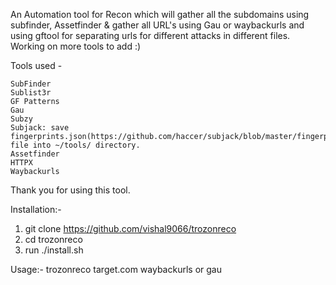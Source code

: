 An Automation tool for Recon which will gather all the subdomains using subfinder, Assetfinder & gather all URL's using Gau or waybackurls and using gftool for separating urls for different attacks in different files.
Working on more tools to add :)

Tools used - 

    SubFinder
    Sublist3r
    GF Patterns
    Gau
    Subzy
    Subjack: save fingerprints.json(https://github.com/haccer/subjack/blob/master/fingerprints.json) file into ~/tools/ directory.
    Assetfinder
    HTTPX
    Waybackurls

Thank you for using this tool.

Installation:-
1. git clone https://github.com/vishal9066/trozonreco
2. cd trozonreco
3. run ./install.sh

Usage:-
trozonreco target.com waybackurls or gau 
